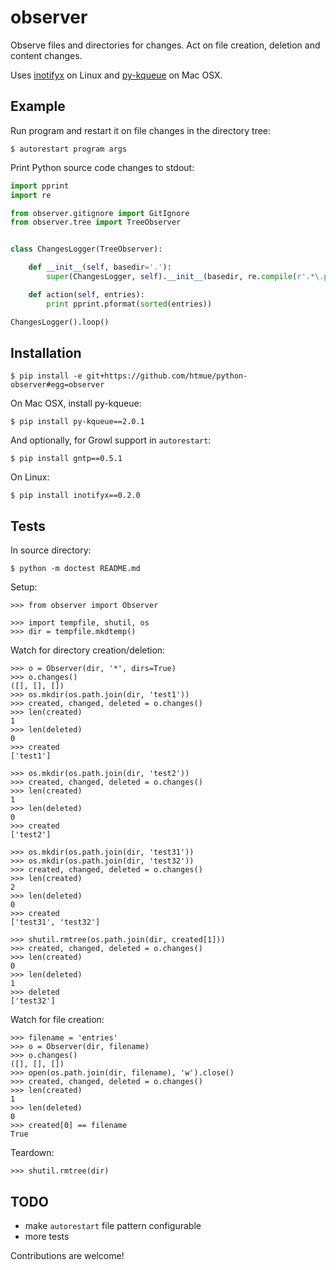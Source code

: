 observer
========

Observe files and directories for changes. Act on file creation, deletion and content changes.

Uses [inotifyx](https://launchpad.net/inotifyx) on Linux and [py-kqueue](http://pypi.python.org/pypi/py-kqueue/2.0.1) on Mac OSX.


Example
-------

Run program and restart it on file changes in the directory tree:

    $ autorestart program args

Print Python source code changes to stdout:

```python
import pprint
import re

from observer.gitignore import GitIgnore
from observer.tree import TreeObserver


class ChangesLogger(TreeObserver):

    def __init__(self, basedir='.'):
        super(ChangesLogger, self).__init__(basedir, re.compile(r'.*\.py$'), GitIgnore(basedir))

    def action(self, entries):
        print pprint.pformat(sorted(entries))

ChangesLogger().loop()
```


Installation
------------

    $ pip install -e git+https://github.com/htmue/python-observer#egg=observer

On Mac OSX, install py-kqueue:

    $ pip install py-kqueue==2.0.1

And optionally, for Growl support in ```autorestart```:

    $ pip install gntp==0.5.1

On Linux:

    $ pip install inotifyx==0.2.0


Tests
-----

In source directory:

    $ python -m doctest README.md

Setup:

    >>> from observer import Observer

    >>> import tempfile, shutil, os
    >>> dir = tempfile.mkdtemp()

Watch for directory creation/deletion:

    >>> o = Observer(dir, '*', dirs=True)
    >>> o.changes()
    ([], [], [])
    >>> os.mkdir(os.path.join(dir, 'test1'))
    >>> created, changed, deleted = o.changes()
    >>> len(created)
    1
    >>> len(deleted)
    0
    >>> created
    ['test1']

    >>> os.mkdir(os.path.join(dir, 'test2'))
    >>> created, changed, deleted = o.changes()
    >>> len(created)
    1
    >>> len(deleted)
    0
    >>> created
    ['test2']

    >>> os.mkdir(os.path.join(dir, 'test31'))
    >>> os.mkdir(os.path.join(dir, 'test32'))
    >>> created, changed, deleted = o.changes()
    >>> len(created)
    2
    >>> len(deleted)
    0
    >>> created
    ['test31', 'test32']

    >>> shutil.rmtree(os.path.join(dir, created[1]))
    >>> created, changed, deleted = o.changes()
    >>> len(created)
    0
    >>> len(deleted)
    1
    >>> deleted
    ['test32']

Watch for file creation:

    >>> filename = 'entries'
    >>> o = Observer(dir, filename)
    >>> o.changes()
    ([], [], [])
    >>> open(os.path.join(dir, filename), 'w').close()
    >>> created, changed, deleted = o.changes()
    >>> len(created)
    1
    >>> len(deleted)
    0
    >>> created[0] == filename
    True

Teardown:

    >>> shutil.rmtree(dir)


TODO
----

* make ```autorestart``` file pattern configurable
* more tests

Contributions are welcome!
